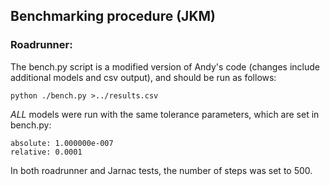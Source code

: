 ## Benchmarking procedure (JKM)

### Roadrunner:

The bench.py script is a modified version of Andy's code
(changes include additional models and csv output),
and should be run as follows:
```
python ./bench.py >../results.csv
```

*ALL* models were run with the same tolerance parameters, which
are set in bench.py:
```
absolute: 1.000000e-007
relative: 0.0001
```

In both roadrunner and Jarnac tests, the number of steps was set
to 500.
